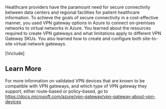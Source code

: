 Healthcare providers have the paramount need for secure connectivity between data centers and regional facilities for patient healthcare information. To achieve the goals of secure connectivity in a cost-effective manner, you used VPN gateway options in Azure to connect on-premises networks to virtual networks in Azure. You learned about the resources required to create VPN gateways and what limitations apply to different VPN Gateway SKUs. You also learned how to create and configure both site-to-site virtual network gateways.

[!include[](../../../includes/azure-sandbox-cleanup.md)]

## Learn More

For more information on validated VPN devices that are known to be compatible with VPN gateways, and which type of VPN gateway they support, either route-based or policy-based, go to <https://docs.microsoft.com/azure/vpn-gateway/vpn-gateway-about-vpn-devices>

